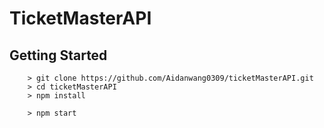 # TicketMasterAPI


## Getting Started


```
	> git clone https://github.com/Aidanwang0309/ticketMasterAPI.git
	> cd ticketMasterAPI
	> npm install

```


```
	> npm start

```